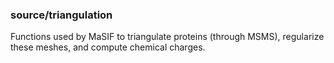 ### source/triangulation
Functions used by MaSIF to triangulate proteins (through MSMS), regularize these meshes, and compute chemical charges.
